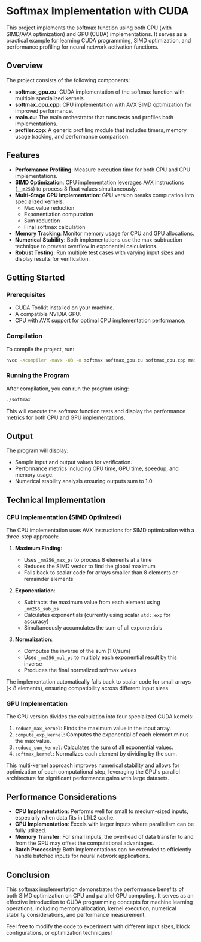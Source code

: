 # Softmax Implementation with CUDA

This project implements the softmax function using both CPU (with SIMD/AVX optimization) and GPU (CUDA) implementations. It serves as a practical example for learning CUDA programming, SIMD optimization, and performance profiling for neural network activation functions.

## Overview

The project consists of the following components:
- **softmax_gpu.cu**: CUDA implementation of the softmax function with multiple specialized kernels.
- **softmax_cpu.cpp**: CPU implementation with AVX SIMD optimization for improved performance.
- **main.cu**: The main orchestrator that runs tests and profiles both implementations.
- **profiler.cpp**: A generic profiling module that includes timers, memory usage tracking, and performance comparison.

## Features

- **Performance Profiling**: Measure execution time for both CPU and GPU implementations.
- **SIMD Optimization**: CPU implementation leverages AVX instructions (`__m256`) to process 8 float values simultaneously.
- **Multi-Stage GPU Implementation**: GPU version breaks computation into specialized kernels:
  - Max value reduction
  - Exponentiation computation
  - Sum reduction
  - Final softmax calculation
- **Memory Tracking**: Monitor memory usage for CPU and GPU allocations.
- **Numerical Stability**: Both implementations use the max-subtraction technique to prevent overflow in exponential calculations.
- **Robust Testing**: Run multiple test cases with varying input sizes and display results for verification.

## Getting Started

### Prerequisites

- CUDA Toolkit installed on your machine.
- A compatible NVIDIA GPU.
- CPU with AVX support for optimal CPU implementation performance.

### Compilation

To compile the project, run:

```bash
nvcc -Xcompiler -mavx -O3 -o softmax softmax_gpu.cu softmax_cpu.cpp main.cu ../common/profiler.cpp
```

### Running the Program

After compilation, you can run the program using:

```bash
./softmax
```

This will execute the softmax function tests and display the performance metrics for both CPU and GPU implementations.

## Output

The program will display:
- Sample input and output values for verification.
- Performance metrics including CPU time, GPU time, speedup, and memory usage.
- Numerical stability analysis ensuring outputs sum to 1.0.

## Technical Implementation

### CPU Implementation (SIMD Optimized)

The CPU implementation uses AVX instructions for SIMD optimization with a three-step approach:

1. **Maximum Finding**:
   - Uses `_mm256_max_ps` to process 8 elements at a time
   - Reduces the SIMD vector to find the global maximum
   - Falls back to scalar code for arrays smaller than 8 elements or remainder elements

2. **Exponentiation**:
   - Subtracts the maximum value from each element using `_mm256_sub_ps`
   - Calculates exponentials (currently using scalar `std::exp` for accuracy)
   - Simultaneously accumulates the sum of all exponentials

3. **Normalization**:
   - Computes the inverse of the sum (1.0/sum)
   - Uses `_mm256_mul_ps` to multiply each exponential result by this inverse
   - Produces the final normalized softmax values

The implementation automatically falls back to scalar code for small arrays (< 8 elements), ensuring compatibility across different input sizes.

### GPU Implementation

The GPU version divides the calculation into four specialized CUDA kernels:
1. `reduce_max_kernel`: Finds the maximum value in the input array.
2. `compute_exp_kernel`: Computes the exponential of each element minus the max value.
3. `reduce_sum_kernel`: Calculates the sum of all exponential values.
4. `softmax_kernel`: Normalizes each element by dividing by the sum.

This multi-kernel approach improves numerical stability and allows for optimization of each computational step, leveraging the GPU's parallel architecture for significant performance gains with large datasets.

## Performance Considerations

- **CPU Implementation**: Performs well for small to medium-sized inputs, especially when data fits in L1/L2 cache.
- **GPU Implementation**: Excels with larger inputs where parallelism can be fully utilized.
- **Memory Transfer**: For small inputs, the overhead of data transfer to and from the GPU may offset the computational advantages.
- **Batch Processing**: Both implementations can be extended to efficiently handle batched inputs for neural network applications.

## Conclusion

This softmax implementation demonstrates the performance benefits of both SIMD optimization on CPU and parallel GPU computing. It serves as an effective introduction to CUDA programming concepts for machine learning operations, including memory allocation, kernel execution, numerical stability considerations, and performance measurement.

Feel free to modify the code to experiment with different input sizes, block configurations, or optimization techniques!

